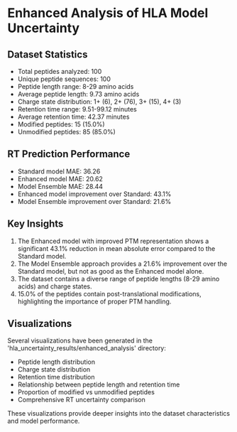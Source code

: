 # Enhanced Analysis of HLA Model Uncertainty

## Dataset Statistics
- Total peptides analyzed: 100
- Unique peptide sequences: 100
- Peptide length range: 8-29 amino acids
- Average peptide length: 9.73 amino acids
- Charge state distribution: 1+ (6), 2+ (76), 3+ (15), 4+ (3)
- Retention time range: 9.51-99.12 minutes
- Average retention time: 42.37 minutes
- Modified peptides: 15 (15.0%)
- Unmodified peptides: 85 (85.0%)

## RT Prediction Performance
- Standard model MAE: 36.26
- Enhanced model MAE: 20.62
- Model Ensemble MAE: 28.44
- Enhanced model improvement over Standard: 43.1%
- Model Ensemble improvement over Standard: 21.6%

## Key Insights
1. The Enhanced model with improved PTM representation shows a significant 43.1% reduction in mean absolute error compared to the Standard model.
2. The Model Ensemble approach provides a 21.6% improvement over the Standard model, but not as good as the Enhanced model alone.
3. The dataset contains a diverse range of peptide lengths (8-29 amino acids) and charge states.
4. 15.0% of the peptides contain post-translational modifications, highlighting the importance of proper PTM handling.

## Visualizations
Several visualizations have been generated in the 'hla_uncertainty_results/enhanced_analysis' directory:
- Peptide length distribution
- Charge state distribution
- Retention time distribution
- Relationship between peptide length and retention time
- Proportion of modified vs unmodified peptides
- Comprehensive RT uncertainty comparison

These visualizations provide deeper insights into the dataset characteristics and model performance.
